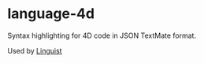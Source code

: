 # language-4d

Syntax highlighting for 4D code in JSON TextMate format.

Used by [Linguist](https://github.com/github-linguist/linguist)
